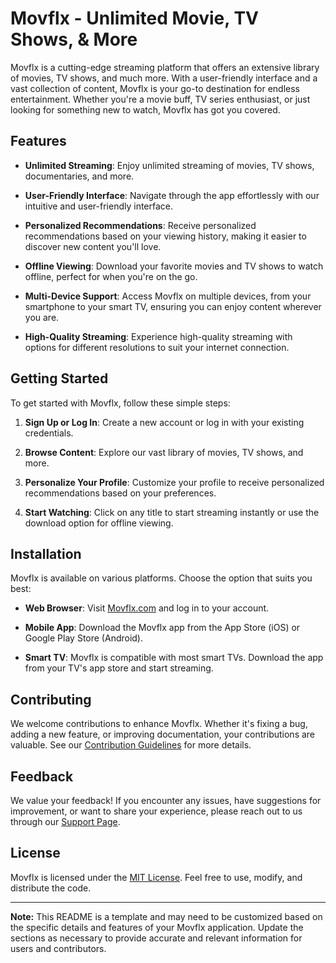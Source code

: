 # Movflx - Unlimited Movie, TV Shows, & More

Movflx is a cutting-edge streaming platform that offers an extensive library of movies, TV shows, and much more. With a user-friendly interface and a vast collection of content, Movflx is your go-to destination for endless entertainment. Whether you're a movie buff, TV series enthusiast, or just looking for something new to watch, Movflx has got you covered.

## Features

- **Unlimited Streaming**: Enjoy unlimited streaming of movies, TV shows, documentaries, and more.

- **User-Friendly Interface**: Navigate through the app effortlessly with our intuitive and user-friendly interface.

- **Personalized Recommendations**: Receive personalized recommendations based on your viewing history, making it easier to discover new content you'll love.

- **Offline Viewing**: Download your favorite movies and TV shows to watch offline, perfect for when you're on the go.

- **Multi-Device Support**: Access Movflx on multiple devices, from your smartphone to your smart TV, ensuring you can enjoy content wherever you are.

- **High-Quality Streaming**: Experience high-quality streaming with options for different resolutions to suit your internet connection.

## Getting Started

To get started with Movflx, follow these simple steps:

1. **Sign Up or Log In**: Create a new account or log in with your existing credentials.

2. **Browse Content**: Explore our vast library of movies, TV shows, and more.

3. **Personalize Your Profile**: Customize your profile to receive personalized recommendations based on your preferences.

4. **Start Watching**: Click on any title to start streaming instantly or use the download option for offline viewing.

## Installation

Movflx is available on various platforms. Choose the option that suits you best:

- **Web Browser**: Visit [Movflx.com](https://www.movflx.com) and log in to your account.

- **Mobile App**: Download the Movflx app from the App Store (iOS) or Google Play Store (Android).

- **Smart TV**: Movflx is compatible with most smart TVs. Download the app from your TV's app store and start streaming.

## Contributing

We welcome contributions to enhance Movflx. Whether it's fixing a bug, adding a new feature, or improving documentation, your contributions are valuable. See our [Contribution Guidelines](CONTRIBUTING.md) for more details.

## Feedback

We value your feedback! If you encounter any issues, have suggestions for improvement, or want to share your experience, please reach out to us through our [Support Page](https://www.movflx.com/support).

## License

Movflx is licensed under the [MIT License](LICENSE.md). Feel free to use, modify, and distribute the code.

---

**Note:** This README is a template and may need to be customized based on the specific details and features of your Movflx application. Update the sections as necessary to provide accurate and relevant information for users and contributors.
